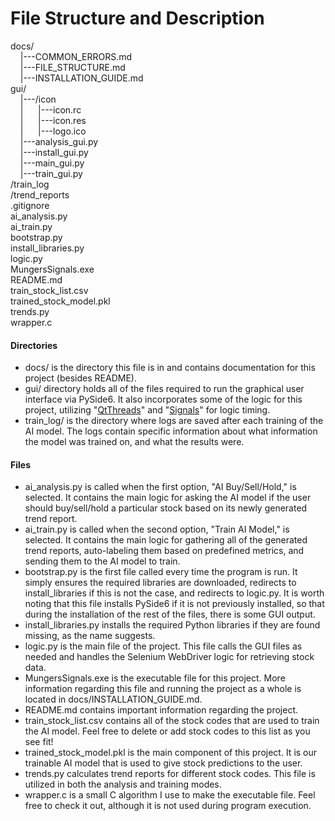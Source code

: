 # File Structure and Description

docs/  
&nbsp;&nbsp;&nbsp;&nbsp;|---COMMON_ERRORS.md  
&nbsp;&nbsp;&nbsp;&nbsp;|---FILE_STRUCTURE.md  
&nbsp;&nbsp;&nbsp;&nbsp;|---INSTALLATION_GUIDE.md  
gui/  
&nbsp;&nbsp;&nbsp;&nbsp;|---/icon  
&nbsp;&nbsp;&nbsp;&nbsp;|&nbsp;&nbsp;&nbsp;&nbsp;&nbsp;&nbsp;|---icon.rc  
&nbsp;&nbsp;&nbsp;&nbsp;|&nbsp;&nbsp;&nbsp;&nbsp;&nbsp;&nbsp;|---icon.res  
&nbsp;&nbsp;&nbsp;&nbsp;|&nbsp;&nbsp;&nbsp;&nbsp;&nbsp;&nbsp;|---logo.ico  
&nbsp;&nbsp;&nbsp;&nbsp;|---analysis_gui.py  
&nbsp;&nbsp;&nbsp;&nbsp;|---install_gui.py  
&nbsp;&nbsp;&nbsp;&nbsp;|---main_gui.py  
&nbsp;&nbsp;&nbsp;&nbsp;|---train_gui.py  
/train_log  
/trend_reports  
.gitignore  
ai_analysis.py  
ai_train.py  
bootstrap.py  
install_libraries.py  
logic.py  
MungersSignals.exe  
README.md  
train_stock_list.csv  
trained_stock_model.pkl  
trends.py  
wrapper.c  

#### Directories
* docs/ is the directory this file is in and contains documentation for this project (besides README).
* gui/ directory holds all of the files required to run the graphical user interface via PySide6. It also incorporates some of the logic for this project, utilizing "[QtThreads](https://doc.qt.io/archives/qt-5.15/thread-basics.html)" and "[Signals](https://doc.qt.io/qt-6/signalsandslots.html)" for logic timing. 
* train_log/ is the directory where logs are saved after each training of the AI model. The logs contain specific information about what information the model was trained on, and what the results were. 

#### Files
* ai_analysis.py is called when the first option, "AI Buy/Sell/Hold," is selected. It contains the main logic for asking the AI model if the user should buy/sell/hold a particular stock based on its newly generated trend report.
* ai_train.py is called when the second option, "Train AI Model," is selected. It contains the main logic for gathering all of the generated trend reports, auto-labeling them based on predefined metrics, and sending them to the AI model to train.
* bootstrap.py is the first file called every time the program is run. It simply ensures the required libraries are downloaded, redirects to install_libraries if this is not the case, and redirects to logic.py. It is worth noting that this file installs PySide6 if it is not previously installed, so that during the installation of the rest of the files, there is some GUI output. 
* install_libraries.py installs the required Python libraries if they are found missing, as the name suggests.
* logic.py is the main file of the project. This file calls the GUI files as needed and handles the Selenium WebDriver logic for retrieving stock data.
* MungersSignals.exe is the executable file for this project. More information regarding this file and running the project as a whole is located in docs/INSTALLATION_GUIDE.md. 
* README.md contains important information regarding the project. 
* train_stock_list.csv contains all of the stock codes that are used to train the AI model. Feel free to delete or add stock codes to this list as you see fit!
* trained_stock_model.pkl is the main component of this project. It is our trainable AI model that is used to give stock predictions to the user.
* trends.py calculates trend reports for different stock codes. This file is utilized in both the analysis and training modes.
* wrapper.c is a small C algorithm I use to make the executable file. Feel free to check it out, although it is not used during program execution. 
